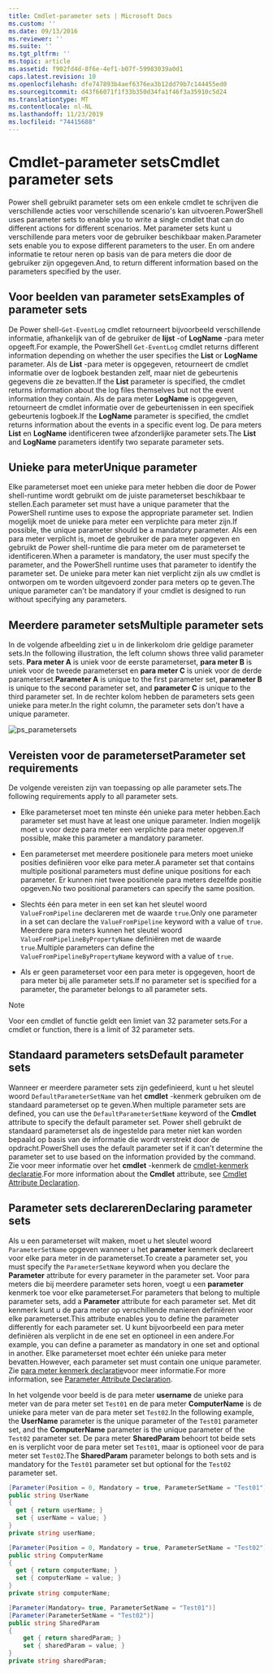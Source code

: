 ```yaml
---
title: Cmdlet-parameter sets | Microsoft Docs
ms.custom: ''
ms.date: 09/13/2016
ms.reviewer: ''
ms.suite: ''
ms.tgt_pltfrm: ''
ms.topic: article
ms.assetid: f902fd4d-8f6e-4ef1-b07f-59983039a0d1
caps.latest.revision: 10
ms.openlocfilehash: dfe747893b4aef6376ea3b12dd79b7c144455ed0
ms.sourcegitcommit: d43f66071f1f33b350d34fa1f46f3a35910c5d24
ms.translationtype: MT
ms.contentlocale: nl-NL
ms.lasthandoff: 11/23/2019
ms.locfileid: "74415688"
---
```

# <a name="cmdlet-parameter-sets"></a><span data-ttu-id="22309-102">Cmdlet-parameter sets</span><span class="sxs-lookup"><span data-stu-id="22309-102">Cmdlet parameter sets</span></span>

<span data-ttu-id="22309-103">Power shell gebruikt parameter sets om een enkele cmdlet te schrijven die verschillende acties voor verschillende scenario's kan uitvoeren.</span><span class="sxs-lookup"><span data-stu-id="22309-103">PowerShell uses parameter sets to enable you to write a single cmdlet that can do different actions for different scenarios.</span></span> <span data-ttu-id="22309-104">Met parameter sets kunt u verschillende para meters voor de gebruiker beschikbaar maken.</span><span class="sxs-lookup"><span data-stu-id="22309-104">Parameter sets enable you to expose different parameters to the user.</span></span> <span data-ttu-id="22309-105">En om andere informatie te retour neren op basis van de para meters die door de gebruiker zijn opgegeven.</span><span class="sxs-lookup"><span data-stu-id="22309-105">And, to return different information based on the parameters specified by the user.</span></span>

## <a name="examples-of-parameter-sets"></a><span data-ttu-id="22309-106">Voor beelden van parameter sets</span><span class="sxs-lookup"><span data-stu-id="22309-106">Examples of parameter sets</span></span>

<span data-ttu-id="22309-107">De Power shell-`Get-EventLog` cmdlet retourneert bijvoorbeeld verschillende informatie, afhankelijk van of de gebruiker de **lijst** -of **LogName** -para meter opgeeft.</span><span class="sxs-lookup"><span data-stu-id="22309-107">For example, the PowerShell `Get-EventLog` cmdlet returns different information depending on whether the user specifies the **List** or **LogName** parameter.</span></span> <span data-ttu-id="22309-108">Als de **List** -para meter is opgegeven, retourneert de cmdlet informatie over de logboek bestanden zelf, maar niet de gebeurtenis gegevens die ze bevatten.</span><span class="sxs-lookup"><span data-stu-id="22309-108">If the **List** parameter is specified, the cmdlet returns information about the log files themselves but not the event information they contain.</span></span> <span data-ttu-id="22309-109">Als de para meter **LogName** is opgegeven, retourneert de cmdlet informatie over de gebeurtenissen in een specifiek gebeurtenis logboek.</span><span class="sxs-lookup"><span data-stu-id="22309-109">If the **LogName** parameter is specified, the cmdlet returns information about the events in a specific event log.</span></span> <span data-ttu-id="22309-110">De para meters **List** en **LogName** identificeren twee afzonderlijke parameter sets.</span><span class="sxs-lookup"><span data-stu-id="22309-110">The **List** and **LogName** parameters identify two separate parameter sets.</span></span>

## <a name="unique-parameter"></a><span data-ttu-id="22309-111">Unieke para meter</span><span class="sxs-lookup"><span data-stu-id="22309-111">Unique parameter</span></span>

<span data-ttu-id="22309-112">Elke parameterset moet een unieke para meter hebben die door de Power shell-runtime wordt gebruikt om de juiste parameterset beschikbaar te stellen.</span><span class="sxs-lookup"><span data-stu-id="22309-112">Each parameter set must have a unique parameter that the PowerShell runtime uses to expose the appropriate parameter set.</span></span> <span data-ttu-id="22309-113">Indien mogelijk moet de unieke para meter een verplichte para meter zijn.</span><span class="sxs-lookup"><span data-stu-id="22309-113">If possible, the unique parameter should be a mandatory parameter.</span></span> <span data-ttu-id="22309-114">Als een para meter verplicht is, moet de gebruiker de para meter opgeven en gebruikt de Power shell-runtime die para meter om de parameterset te identificeren.</span><span class="sxs-lookup"><span data-stu-id="22309-114">When a parameter is mandatory, the user must specify the parameter, and the PowerShell runtime uses that parameter to identify the parameter set.</span></span> <span data-ttu-id="22309-115">De unieke para meter kan niet verplicht zijn als uw cmdlet is ontworpen om te worden uitgevoerd zonder para meters op te geven.</span><span class="sxs-lookup"><span data-stu-id="22309-115">The unique parameter can't be mandatory if your cmdlet is designed to run without specifying any parameters.</span></span>

## <a name="multiple-parameter-sets"></a><span data-ttu-id="22309-116">Meerdere parameter sets</span><span class="sxs-lookup"><span data-stu-id="22309-116">Multiple parameter sets</span></span>

<span data-ttu-id="22309-117">In de volgende afbeelding ziet u in de linkerkolom drie geldige parameter sets.</span><span class="sxs-lookup"><span data-stu-id="22309-117">In the following illustration, the left column shows three valid parameter sets.</span></span> <span data-ttu-id="22309-118">**Para meter A** is uniek voor de eerste parameterset, **para meter B** is uniek voor de tweede parameterset en **para meter C** is uniek voor de derde parameterset.</span><span class="sxs-lookup"><span data-stu-id="22309-118">**Parameter A** is unique to the first parameter set, **parameter B** is unique to the second parameter set, and **parameter C** is unique to the third parameter set.</span></span> <span data-ttu-id="22309-119">In de rechter kolom hebben de parameters sets geen unieke para meter.</span><span class="sxs-lookup"><span data-stu-id="22309-119">In the right column, the parameter sets don't have a unique parameter.</span></span>

![ps_parametersets](../media/ps-parametersets.gif)

## <a name="parameter-set-requirements"></a><span data-ttu-id="22309-121">Vereisten voor de parameterset</span><span class="sxs-lookup"><span data-stu-id="22309-121">Parameter set requirements</span></span>

<span data-ttu-id="22309-122">De volgende vereisten zijn van toepassing op alle parameter sets.</span><span class="sxs-lookup"><span data-stu-id="22309-122">The following requirements apply to all parameter sets.</span></span>

- <span data-ttu-id="22309-123">Elke parameterset moet ten minste één unieke para meter hebben.</span><span class="sxs-lookup"><span data-stu-id="22309-123">Each parameter set must have at least one unique parameter.</span></span> <span data-ttu-id="22309-124">Indien mogelijk moet u voor deze para meter een verplichte para meter opgeven.</span><span class="sxs-lookup"><span data-stu-id="22309-124">If possible, make this parameter a mandatory parameter.</span></span>

- <span data-ttu-id="22309-125">Een parameterset met meerdere positionele para meters moet unieke posities definiëren voor elke para meter.</span><span class="sxs-lookup"><span data-stu-id="22309-125">A parameter set that contains multiple positional parameters must define unique positions for each parameter.</span></span> <span data-ttu-id="22309-126">Er kunnen niet twee positionele para meters dezelfde positie opgeven.</span><span class="sxs-lookup"><span data-stu-id="22309-126">No two positional parameters can specify the same position.</span></span>

- <span data-ttu-id="22309-127">Slechts één para meter in een set kan het sleutel woord `ValueFromPipeline` declareren met de waarde `true`.</span><span class="sxs-lookup"><span data-stu-id="22309-127">Only one parameter in a set can declare the `ValueFromPipeline` keyword with a value of `true`.</span></span>
  <span data-ttu-id="22309-128">Meerdere para meters kunnen het sleutel woord `ValueFromPipelineByPropertyName` definiëren met de waarde `true`.</span><span class="sxs-lookup"><span data-stu-id="22309-128">Multiple parameters can define the `ValueFromPipelineByPropertyName` keyword with a value of `true`.</span></span>

- <span data-ttu-id="22309-129">Als er geen parameterset voor een para meter is opgegeven, hoort de para meter bij alle parameter sets.</span><span class="sxs-lookup"><span data-stu-id="22309-129">If no parameter set is specified for a parameter, the parameter belongs to all parameter sets.</span></span>

> [!NOTE]
> <span data-ttu-id="22309-130">Voor een cmdlet of functie geldt een limiet van 32 parameter sets.</span><span class="sxs-lookup"><span data-stu-id="22309-130">For a cmdlet or function, there is a limit of 32 parameter sets.</span></span>

## <a name="default-parameter-sets"></a><span data-ttu-id="22309-131">Standaard parameters sets</span><span class="sxs-lookup"><span data-stu-id="22309-131">Default parameter sets</span></span>

<span data-ttu-id="22309-132">Wanneer er meerdere parameter sets zijn gedefinieerd, kunt u het sleutel woord `DefaultParameterSetName` van het **cmdlet** -kenmerk gebruiken om de standaard parameterset op te geven.</span><span class="sxs-lookup"><span data-stu-id="22309-132">When multiple parameter sets are defined, you can use the `DefaultParameterSetName` keyword of the **Cmdlet** attribute to specify the default parameter set.</span></span> <span data-ttu-id="22309-133">Power shell gebruikt de standaard parameterset als de ingestelde para meter niet kan worden bepaald op basis van de informatie die wordt verstrekt door de opdracht.</span><span class="sxs-lookup"><span data-stu-id="22309-133">PowerShell uses the default parameter set if it can't determine the parameter set to use based on the information provided by the command.</span></span> <span data-ttu-id="22309-134">Zie voor meer informatie over het **cmdlet** -kenmerk de [cmdlet-kenmerk declaratie](./cmdlet-attribute-declaration.md).</span><span class="sxs-lookup"><span data-stu-id="22309-134">For more information about the **Cmdlet** attribute, see [Cmdlet Attribute Declaration](./cmdlet-attribute-declaration.md).</span></span>

## <a name="declaring-parameter-sets"></a><span data-ttu-id="22309-135">Parameter sets declareren</span><span class="sxs-lookup"><span data-stu-id="22309-135">Declaring parameter sets</span></span>

<span data-ttu-id="22309-136">Als u een parameterset wilt maken, moet u het sleutel woord `ParameterSetName` opgeven wanneer u het **parameter** kenmerk declareert voor elke para meter in de parameterset.</span><span class="sxs-lookup"><span data-stu-id="22309-136">To create a parameter set, you must specify the `ParameterSetName` keyword when you declare the **Parameter** attribute for every parameter in the parameter set.</span></span> <span data-ttu-id="22309-137">Voor para meters die bij meerdere parameter sets horen, voegt u een **parameter** kenmerk toe voor elke parameterset.</span><span class="sxs-lookup"><span data-stu-id="22309-137">For parameters that belong to multiple parameter sets, add a **Parameter** attribute for each parameter set.</span></span> <span data-ttu-id="22309-138">Met dit kenmerk kunt u de para meter op verschillende manieren definiëren voor elke parameterset.</span><span class="sxs-lookup"><span data-stu-id="22309-138">This attribute enables you to define the parameter differently for each parameter set.</span></span> <span data-ttu-id="22309-139">U kunt bijvoorbeeld een para meter definiëren als verplicht in de ene set en optioneel in een andere.</span><span class="sxs-lookup"><span data-stu-id="22309-139">For example, you can define a parameter as mandatory in one set and optional in another.</span></span> <span data-ttu-id="22309-140">Elke parameterset moet echter één unieke para meter bevatten.</span><span class="sxs-lookup"><span data-stu-id="22309-140">However, each parameter set must contain one unique parameter.</span></span> <span data-ttu-id="22309-141">Zie [para meter kenmerk declaratie](parameter-attribute-declaration.md)voor meer informatie.</span><span class="sxs-lookup"><span data-stu-id="22309-141">For more information, see [Parameter Attribute Declaration](parameter-attribute-declaration.md).</span></span>

<span data-ttu-id="22309-142">In het volgende voor beeld is de para meter **username** de unieke para meter van de para meter set `Test01` en de para meter **ComputerName** is de unieke para meter van de para meter set `Test02`.</span><span class="sxs-lookup"><span data-stu-id="22309-142">In the following example, the **UserName** parameter is the unique parameter of the `Test01` parameter set, and the **ComputerName** parameter is the unique parameter of the `Test02` parameter set.</span></span> <span data-ttu-id="22309-143">De para meter **SharedParam** behoort tot beide sets en is verplicht voor de para meter set `Test01`, maar is optioneel voor de para meter set `Test02`.</span><span class="sxs-lookup"><span data-stu-id="22309-143">The **SharedParam** parameter belongs to both sets and is mandatory for the `Test01` parameter set but optional for the `Test02` parameter set.</span></span>

```csharp
[Parameter(Position = 0, Mandatory = true, ParameterSetName = "Test01")]
public string UserName
{
  get { return userName; }
  set { userName = value; }
}
private string userName;

[Parameter(Position = 0, Mandatory = true, ParameterSetName = "Test02")]
public string ComputerName
{
  get { return computerName; }
  set { computerName = value; }
}
private string computerName;

[Parameter(Mandatory= true, ParameterSetName = "Test01")]
[Parameter(ParameterSetName = "Test02")]
public string SharedParam
{
    get { return sharedParam; }
    set { sharedParam = value; }
}
private string sharedParam;
```
